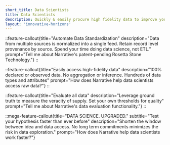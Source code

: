 ```yaml
---
short_title: Data Scientists
title: Data Scientists
description: Quickly & easily procure high fidelity data to improve your models, test your hypotheses, and scale access for your best ideas.
layout: 'innovative-horizons'
---
```


::feature-callout{title="Automate Data Standardization" description="Data from multiple sources is normalized into a single feed. Retain record level provenance by source. Spend your time doing data science, not ETL." prompt="Tell me about Narrative's patent-pending Rosetta Stone Technology."}
::

::feature-callout{title="Easily access high-fidelity data" description="100% declared or observed data. No aggregation or inference. Hundreds of data types and attributes" prompt="How does Narrative help data scientists access raw data?"}
::

::feature-callout{title="Evaluate all data" description="Leverage ground truth to measure the veracity of supply. Set your own thresholds for quality" prompt="Tell me about Narrative's data evaluation functionality."}
::

::mega-feature-callout{title="DATA SCIENCE. UPGRADED." subtitle="Test your hypothesis faster than ever before" description="Shorten the window between idea and data access. No long term commitments minimizes the risk in data exploration." prompt="How does Narrative help data scientists work faster?"}